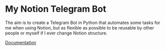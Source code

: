 # My Notion Telegram Bot

The aim is to create a Telegram Bot in Python that automates some tasks for me when using Notion,
but as flexible as possible to be reusable by other people or myself if I ever change Notion structure.

[Documentation](https://benobelmont.notion.site/My-Notion-Telegram-Bot-26987e2ac37843f6980d16748f2e8ef9?pvs=4)
